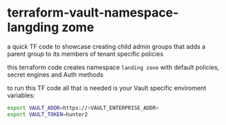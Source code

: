 # terraform-vault-namespace-langding zome
a quick TF code to showcase creating child admin groups that adds a parent group to its members of tenant specific policies

this terraform code creates namespace `landing zone` with default policies, secret engines and Auth methods

to run this TF code all that is needed is your Vault specific enviroment variables:

```bash
export VAULT_ADDR=https://<VAULT_ENTERPRISE_ADDR>
export VAULT_TOKEN=hunter2
```